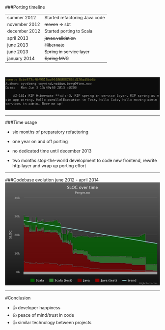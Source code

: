 ###Porting timeline
<table align="center">
<tr><td>summer 2012   </td><td> Started refactoring Java code                 </td></tr>
<tr><td>november 2012 </td><td> <strike>maven</strike> => sbt    </td></tr>
<tr><td>december 2012 </td><td> Started porting to Scala                      </td></tr>
<tr><td>april 2013    </td><td> <strike>javax.validation</strike>             </td></tr>
<tr><td>june 2013     </td><td> <strike>Hibernate</strike>                    </td></tr>
<tr><td>june 2013     </td><td> <strike>Spring in service layer</strike>      </td></tr>
<tr><td>january 2014  </td><td> <strike>Spring MVC</strike>                   </td></tr>
</table>
<br/>
<br/>
<img src="images/commit.png"/>

---

###Time usage
- six months of preparatory refactoring

- one year on and off porting

- no dedicated time until december 2013

- two months stop-the-world development to code new frontend,
   rewrite http layer and wrap up porting effort

---

###Codebase evolution
june 2012 - april 2014
<img src="images/graph_late.png"/>

---

#Conclusion
- 👍 developer happiness
- 👍 peace of mind/trust in code
- 👍 similar technology between projects